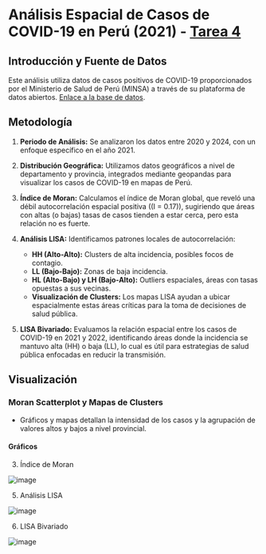 # Análisis Espacial de Casos de COVID-19 en Perú (2021) - [Tarea 4](https://yharaaa.github.io/Tarea-4/)

## Introducción y Fuente de Datos
Este análisis utiliza datos de casos positivos de COVID-19 proporcionados por el Ministerio de Salud de Perú (MINSA) a través de su plataforma de datos abiertos. [Enlace a la base de datos](https://www.datosabiertos.gob.pe/dataset/casos-positivos-por-covid-19-ministerio-de-salud-minsa). 

## Metodología

1. **Periodo de Análisis:** Se analizaron los datos entre 2020 y 2024, con un enfoque específico en el año 2021.

2. **Distribución Geográfica:** Utilizamos datos geográficos a nivel de departamento y provincia, integrados mediante geopandas para visualizar los casos de COVID-19 en mapas de Perú.

3. **Índice de Moran:** Calculamos el índice de Moran global, que reveló una débil autocorrelación espacial positiva (\(I = 0.17\)), sugiriendo que áreas con altas (o bajas) tasas de casos tienden a estar cerca, pero esta relación no es fuerte.

4. **Análisis LISA:** Identificamos patrones locales de autocorrelación:
   - **HH (Alto-Alto):** Clusters de alta incidencia, posibles focos de contagio.
   - **LL (Bajo-Bajo):** Zonas de baja incidencia.
   - **HL (Alto-Bajo) y LH (Bajo-Alto):** Outliers espaciales, áreas con tasas opuestas a sus vecinas.
   - **Visualización de Clusters:** Los mapas LISA ayudan a ubicar espacialmente estas áreas críticas para la toma de decisiones de salud pública.

5. **LISA Bivariado:** Evaluamos la relación espacial entre los casos de COVID-19 en 2021 y 2022, identificando áreas donde la incidencia se mantuvo alta (HH) o baja (LL), lo cual es útil para estrategias de salud pública enfocadas en reducir la transmisión.

## Visualización
### Moran Scatterplot y Mapas de Clusters
- Gráficos y mapas detallan la intensidad de los casos y la agrupación de valores altos y bajos a nivel provincial.

#### Gráficos

3. Índice de Moran
   
![image](https://github.com/user-attachments/assets/990372d8-cf53-49bc-904c-789ee4644ccf)


5. Análisis LISA
   
![image](https://github.com/user-attachments/assets/01cce74b-01c0-480f-9b21-71e144cdcccc)


6. LISA Bivariado
   
![image](https://github.com/user-attachments/assets/a69ee4dd-8780-450c-a24f-a09c591bd046)

